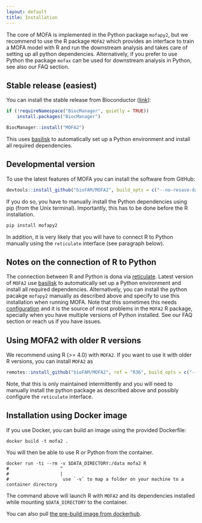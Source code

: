 ```yaml
---
layout: default
title: Installation
---
```


The core of MOFA is implemented in the Python package `mofapy2`, but we recommend to use the R package `MOFA2` which provides an interface to train a MOFA model with R and run the downstream analysis and takes care of setting up all python dependencies. Alternatively, if you prefer to use Python the package `mofax` can be used for downstream analysis in Python, see also our FAQ section.

## Stable release (easiest)

You can install the stable release from Bioconductor ([link](http://www.bioconductor.org/packages/release/bioc/html/MOFA2.html)): 
```r
if (!requireNamespace("BiocManager", quietly = TRUE))
    install.packages("BiocManager")

BiocManager::install("MOFA2")
```

This uses [basilisk](https://bioconductor.org/packages/release/bioc/html/basilisk.html) to automatically set up a Python environment and install all required dependencies. 


## Developmental version
To use the latest features of MOFA you can install the software from GitHub:
<!--
BiocManager::install(version='devel')
BiocManager::install("MOFA2")
-->
```r
devtools::install_github("bioFAM/MOFA2", build_opts = c("--no-resave-data --no-build-vignettes"))
```

If you do so, you have to manually install the Python dependencies using pip (from the Unix terminal). Importantly, this has to be done before the R installation. 
```r
pip install mofapy2
```
In addition, it is very likely that you will have to connect R to Python manually using the `reticulate` interface (see paragraph below).

## Notes on the connection of R to Python

The connection between R and Python is dona via [reticulate](ttps://rstudio.github.io/reticulate). Latest version of `MOFA2` use [basilisk](https://bioconductor.org/packages/release/bioc/html/basilisk.html) to automatically set up a Python environment and install all required dependencies. Alternatively, you can install the python pacakge `mofapy2` manually as described above and specify to use this installation when running MOFA. Note that this sometimes this needs [configuration](https://rstudio.github.io/reticulate/reference/use_python.html) and it is the source of most problems in the `MOFA2` R package, specially when you have multiple versions of Python installed. See our FAQ section or reach us if you have issues.

## Using MOFA2 with older R versions

We recommend using R (>= 4.0) with `MOFA2`. If you want to use it with older R versions, you can install `MOFA2` as

```r
remotes::install_github("bioFAM/MOFA2", ref = "R36", build_opts = c("--no-resave-data --no-build-vignettes"))
```
Note, that this is only maintained intermittently and you will need to manually install the python package as described above and possibly configure the `reticulate` interface.


## Installation using Docker image

If you use Docker, you can build an image using the provided Dockerfile:

```
docker build -t mofa2 .
```

You will then be able to use R or Python from the container. 

```
docker run -ti --rm -v $DATA_DIRECTORY:/data mofa2 R
#                   ^
#                   |
#                    use `-v` to map a folder on your machine to a container directory
```

The command above will launch R with `MOFA2` and its dependencies installed while mounting `$DATA_DIRECTORY` to the container.

You can also pull [the pre-build image from dockerhub](https://hub.docker.com/r/gtca/mofa2).
